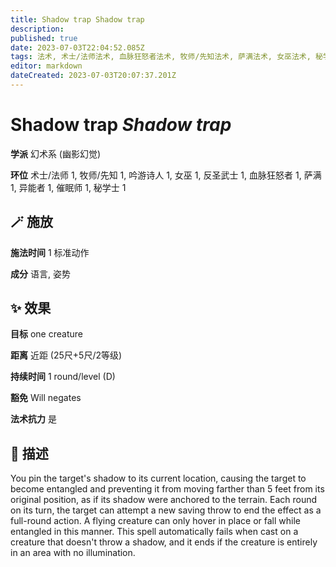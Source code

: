 ```yaml
---
title: Shadow trap Shadow trap
description: 
published: true
date: 2023-07-03T22:04:52.085Z
tags: 法术, 术士/法师法术, 血脉狂怒者法术, 牧师/先知法术, 萨满法术, 女巫法术, 秘学士法术, 1环法术, 吟游诗人法术, 异能者法术, 催眠师法术, 反圣武士法术, 幻术系, 幽影幻觉
editor: markdown
dateCreated: 2023-07-03T20:07:37.201Z
---
```


# **Shadow trap** *Shadow trap*

**学派** 幻术系 (幽影幻觉) 

**环位** 术士/法师 1, 牧师/先知 1, 吟游诗人 1, 女巫 1, 反圣武士 1, 血脉狂怒者 1, 萨满 1, 异能者 1, 催眠师 1, 秘学士 1

## 🪄 施放

**施法时间** 1 标准动作

**成分** 语言, 姿势

## ✨ 效果 

**目标** one creature 

**距离** 近距 (25尺+5尺/2等级)  

**持续时间** 1 round/level (D) 

**豁免** Will negates

**法术抗力** 是

## 📖 描述

You pin the target's shadow to its current location, causing the target to become entangled and preventing it from moving farther than 5 feet from its original position, as if its shadow were anchored to the terrain. Each round on its turn, the target can attempt a new saving throw to end the effect as a full-round action. A flying creature can only hover in place or fall while entangled in this manner. This spell automatically fails when cast on a creature that doesn't throw a shadow, and it ends if the creature is entirely in an area with no illumination.
    